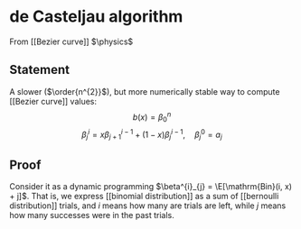 # de Casteljau algorithm
From [[Bezier curve]]
$\physics$
## Statement
A slower ($\order{n^{2}}$), but more numerically stable way to compute [[Bezier curve]] values:
$$b(x) = \beta^{n}_{0}$$
$$\beta^{i}_{j} = x\beta^{i-1}_{j+1} + (1 - x)\beta^{i-1}_{j},\quad \beta^{0}_{j} = a_{j}$$
## Proof
Consider it as a dynamic programming $\beta^{i}_{j} = \E[\mathrm{Bin}(i, x) + j]$. That is, we express [[binomial distribution]] as a sum of [[bernoulli distribution]] trials, and $i$ means how many are trials are left, while $j$ means how many successes were in the past trials.